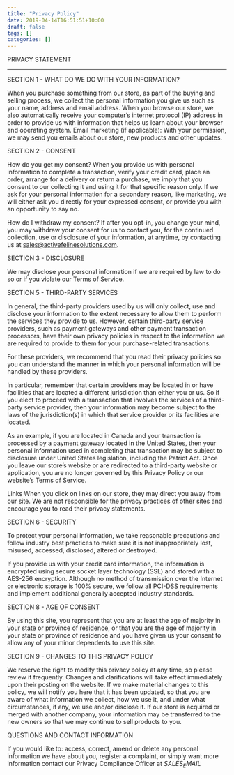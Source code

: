 ```yaml
---
title: "Privacy Policy"
date: 2019-04-14T16:51:51+10:00
draft: false
tags: []
categories: []
---
```



PRIVACY STATEMENT

----

SECTION 1 - WHAT DO WE DO WITH YOUR INFORMATION?

When you purchase something from our store, as part of the buying and selling process, we collect the personal information you give us such as your name, address and email address.
When you browse our store, we also automatically receive your computer’s internet protocol (IP) address in order to provide us with information that helps us learn about your browser and operating system.
Email marketing (if applicable): With your permission, we may send you emails about our store, new products and other updates.

SECTION 2 - CONSENT

How do you get my consent?
When you provide us with personal information to complete a transaction, verify your credit card, place an order, arrange for a delivery or return a purchase, we imply that you consent to our collecting it and using it for that specific reason only.
If we ask for your personal information for a secondary reason, like marketing, we will either ask you directly for your expressed consent, or provide you with an opportunity to say no.

How do I withdraw my consent?
If after you opt-in, you change your mind, you may withdraw your consent for us to contact you, for the continued collection, use or disclosure of your information, at anytime, by contacting us at sales@activefelinesolutions.com.

SECTION 3 - DISCLOSURE

We may disclose your personal information if we are required by law to do so or if you violate our Terms of Service.

<!-- 
SECTION 4 - SHOPIFY

Our store is hosted on Shopify Inc. They provide us with the online e-commerce platform that allows us to sell our products and services to you.
Your data is stored through Shopify’s data storage, databases and the general Shopify application. They store your data on a secure server behind a firewall.

Payment:
If you choose a direct payment gateway to complete your purchase, then Shopify stores your credit card data. It is encrypted through the Payment Card Industry Data Security Standard (PCI-DSS). Your purchase transaction data is stored only as long as is necessary to complete your purchase transaction. After that is complete, your purchase transaction information is deleted.
All direct payment gateways adhere to the standards set by PCI-DSS as managed by the PCI Security Standards Council, which is a joint effort of brands like Visa, MasterCard, American Express and Discover.
PCI-DSS requirements help ensure the secure handling of credit card information by our store and its service providers.
For more insight, you may also want to read Shopify’s Terms of Service (https://www.shopify.com/legal/terms) or Privacy Statement (https://www.shopify.com/legal/privacy). 
-->

SECTION 5 - THIRD-PARTY SERVICES

In general, the third-party providers used by us will only collect, use and disclose your information to the extent necessary to allow them to perform the services they provide to us.
However, certain third-party service providers, such as payment gateways and other payment transaction processors, have their own privacy policies in respect to the information we are required to provide to them for your purchase-related transactions.

For these providers, we recommend that you read their privacy policies so you can understand the manner in which your personal information will be handled by these providers.

In particular, remember that certain providers may be located in or have facilities that are located a different jurisdiction than either you or us. So if you elect to proceed with a transaction that involves the services of a third-party service provider, then your information may become subject to the laws of the jurisdiction(s) in which that service provider or its facilities are located.

As an example, if you are located in Canada and your transaction is processed by a payment gateway located in the United States, then your personal information used in completing that transaction may be subject to disclosure under United States legislation, including the Patriot Act.
Once you leave our store’s website or are redirected to a third-party website or application, you are no longer governed by this Privacy Policy or our website’s Terms of Service.

Links
When you click on links on our store, they may direct you away from our site. We are not responsible for the privacy practices of other sites and encourage you to read their privacy statements.

SECTION 6 - SECURITY

To protect your personal information, we take reasonable precautions and follow industry best practices to make sure it is not inappropriately lost, misused, accessed, disclosed, altered or destroyed.

If you provide us with your credit card information, the information is encrypted using secure socket layer technology (SSL) and stored with a AES-256 encryption. Although no method of transmission over the Internet or electronic storage is 100% secure, we follow all PCI-DSS requirements and implement additional generally accepted industry standards.

<!-- 
SECTION 7 - COOKIES

Here is a list of cookies that we use. We’ve listed them here so you that you can choose if you want to opt-out of cookies or not.
_session_id, unique token, sessional, Allows Shopify to store information about your session (referrer, landing page, etc).
_shopify_visit, no data held, Persistent for 30 minutes from the last visit, Used by our website provider’s internal stats tracker to record the number of visits
_shopify_uniq, no data held, expires midnight (relative to the visitor) of the next day, Counts the number of visits to a store by a single customer.
cart, unique token, persistent for 2 weeks, Stores information about the contents of your cart.
_secure_session_id, unique token, sessional
storefront_digest, unique token, indefinite If the shop has a password, this is used to determine if the current visitor has access.
 -->

SECTION 8 - AGE OF CONSENT

By using this site, you represent that you are at least the age of majority in your state or province of residence, or that you are the age of majority in your state or province of residence and you have given us your consent to allow any of your minor dependents to use this site.

SECTION 9 - CHANGES TO THIS PRIVACY POLICY

We reserve the right to modify this privacy policy at any time, so please review it frequently. Changes and clarifications will take effect immediately upon their posting on the website. If we make material changes to this policy, we will notify you here that it has been updated, so that you are aware of what information we collect, how we use it, and under what circumstances, if any, we use and/or disclose it.
If our store is acquired or merged with another company, your information may be transferred to the new owners so that we may continue to sell products to you.

QUESTIONS AND CONTACT INFORMATION

If you would like to: access, correct, amend or delete any personal information we have about you, register a complaint, or simply want more information contact our Privacy Compliance Officer at $SALES_EMAIL$
